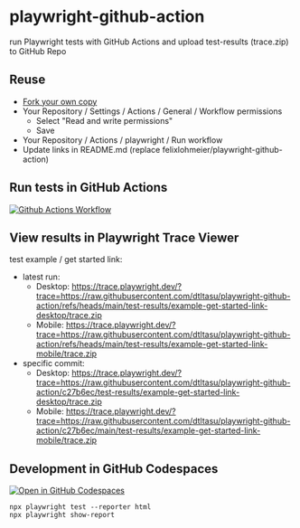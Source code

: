 # playwright-github-action

run Playwright tests with GitHub Actions and upload test-results (trace.zip) to GitHub Repo

## Reuse

* [Fork your own copy](https://github.com/felixlohmeier/playwright-github-action/fork)
* Your Repository / Settings / Actions / General / Workflow permissions
  * Select "Read and write permissions"
  * Save
* Your Repository / Actions / playwright / Run workflow
* Update links in README.md (replace felixlohmeier/playwright-github-action)

## Run tests in GitHub Actions

[![Github Actions Workflow](https://github.com/dtltasu/playwright-github-action/actions/workflows/playwright.yml/badge.svg)](https://github.com/dtltasu/playwright-github-action/actions/workflows/playwright.yml)

## View results in Playwright Trace Viewer

test example / get started link:
* latest run:
  * Desktop: https://trace.playwright.dev/?trace=https://raw.githubusercontent.com/dtltasu/playwright-github-action/refs/heads/main/test-results/example-get-started-link-desktop/trace.zip
  * Mobile: https://trace.playwright.dev/?trace=https://raw.githubusercontent.com/dtltasu/playwright-github-action/refs/heads/main/test-results/example-get-started-link-mobile/trace.zip
* specific commit:
  * Desktop: https://trace.playwright.dev/?trace=https://raw.githubusercontent.com/dtltasu/playwright-github-action/c27b6ec/test-results/example-get-started-link-desktop/trace.zip
  * Mobile: https://trace.playwright.dev/?trace=https://raw.githubusercontent.com/dtltasu/playwright-github-action/c27b6ec/main/test-results/example-get-started-link-mobile/trace.zip

## Development in GitHub Codespaces

[![Open in GitHub Codespaces](https://github.com/codespaces/badge.svg)](https://codespaces.new/felixlohmeier/playwright-github-action)

```
npx playwright test --reporter html
npx playwright show-report
```
